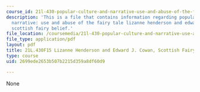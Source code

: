 ```yaml
---
course_id: 21l-430-popular-culture-and-narrative-use-and-abuse-of-the-fairy-tale-fall-2015
description: 'This is a file that contains information regarding popular culture and
  narrative: use and abuse of the fairy tale lizanne henderson and edward j. cowan,
  scottish fairy belief.'
file_location: /coursemedia/21l-430-popular-culture-and-narrative-use-and-abuse-of-the-fairy-tale-fall-2015/2699ede2653b507b2215d359a8df60d9_MIT21L_430F15_Lizanne.pdf
file_type: application/pdf
layout: pdf
title: 21L.430F15 Lizanne Henderson and Edward J. Cowan, Scottish Fairy Belief
type: course
uid: 2699ede2653b507b2215d359a8df60d9

---
```

None